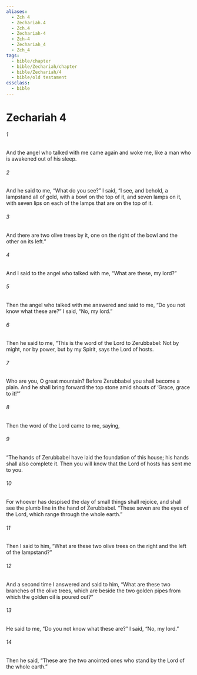 ```yaml
---
aliases:
  - Zch 4
  - Zechariah.4
  - Zch.4
  - Zechariah-4
  - Zch-4
  - Zechariah_4
  - Zch_4
tags:
  - bible/chapter
  - bible/Zechariah/chapter
  - bible/Zechariah/4
  - bible/old testament
cssclass:
  - bible
---
```


# Zechariah 4

###### 1
And the angel who talked with me came again and woke me, like a man who is awakened out of his sleep.
###### 2
And he said to me, “What do you see?” I said, “I see, and behold, a lampstand all of gold, with a bowl on the top of it, and seven lamps on it, with seven lips on each of the lamps that are on the top of it.
###### 3
And there are two olive trees by it, one on the right of the bowl and the other on its left.”
###### 4
And I said to the angel who talked with me, “What are these, my lord?”
###### 5
Then the angel who talked with me answered and said to me, “Do you not know what these are?” I said, “No, my lord.”
###### 6
Then he said to me, “This is the word of the Lord to Zerubbabel: Not by might, nor by power, but by my Spirit, says the Lord of hosts.
###### 7
Who are you, O great mountain? Before Zerubbabel you shall become a plain. And he shall bring forward the top stone amid shouts of ‘Grace, grace to it!’”
###### 8
Then the word of the Lord came to me, saying,
###### 9
“The hands of Zerubbabel have laid the foundation of this house; his hands shall also complete it. Then you will know that the Lord of hosts has sent me to you.
###### 10
For whoever has despised the day of small things shall rejoice, and shall see the plumb line in the hand of Zerubbabel.   “These seven are the eyes of the Lord, which range through the whole earth.”
###### 11
Then I said to him, “What are these two olive trees on the right and the left of the lampstand?”
###### 12
And a second time I answered and said to him, “What are these two branches of the olive trees, which are beside the two golden pipes from which the golden oil is poured out?”
###### 13
He said to me, “Do you not know what these are?” I said, “No, my lord.”
###### 14
Then he said, “These are the two anointed ones who stand by the Lord of the whole earth.”


